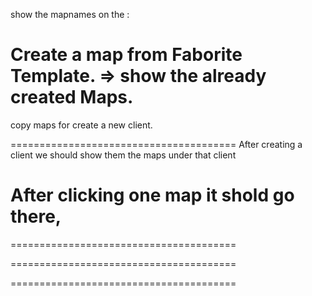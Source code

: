 show the mapnames on the :

Create a map from Faborite Template.
=> show the already created Maps.
=======================================
copy maps for create a new client.

=======================================
After creating a client we should show them the maps under that client

After clicking one map it shold go there,
=======================================


=======================================


=======================================


=======================================


